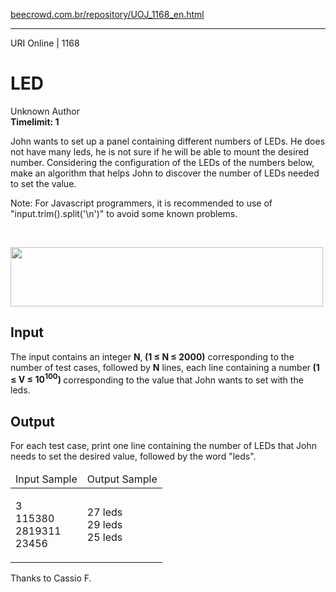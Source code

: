 <p><a href="https://www.beecrowd.com.br/repository/UOJ_1168_en.html">beecrowd.com.br/repository/UOJ_1168_en.html</a></p><hr>
<div>
<span>URI Online | 1168</span>
<h1>LED</h1>
<div>Unknown Author</div>
  <strong>Timelimit: 1</strong>
</div>
<div>
<div>
  <p>
   John wants to set up a panel containing different numbers of LEDs. He does not have many leds, he is not sure if he will be able to mount the desired number. Considering the configuration of the LEDs of the numbers below, make an algorithm that helps John to discover the number of LEDs needed to set the value.</p>
  <p>
  Note: For Javascript programmers, it is recommended to use of "input.trim().split('\n')" to avoid some known problems.</p>
  <br><p>
  <img alt="" src="https://resources.urionlinejudge.com.br/gallery/images/problems/UOJ_1168.png" style="width: 500px; height: 95px;"></p>
</div>
<h2>Input</h2>
<div>
  <p>
   The input contains an integer <strong>N</strong>,<strong> (1 ≤ N ≤ 2000)</strong> corresponding to the number of test cases, followed by <strong>N</strong> lines, each line containing a number<strong> (1 ≤ V ≤ 10<sup>100</sup>) </strong>corresponding to the value that John wants to set with the leds.</p>
</div>
<h2>Output</h2>
<div>
  <p>
   For each test case, print one line containing the number of LEDs that John needs to set the desired value, followed by the word "leds".</p>
</div>
<div></div>
  <table>
    <thead>
      <tr>
        <td>Input Sample</td>
        <td>Output Sample</td>
      </tr>
    </thead>
    <tbody>
      <tr>
        <td>
          <p>
           3<br>
           115380<br>
           2819311<br>
           23456</p>
        </td>
        <td>
          <p>
           27 leds<br>
           29 leds<br>
           25 leds</p>
        </td>
      </tr>
    </tbody>
  </table>
  <p>
   Thanks to Cassio F.</p>
</div>